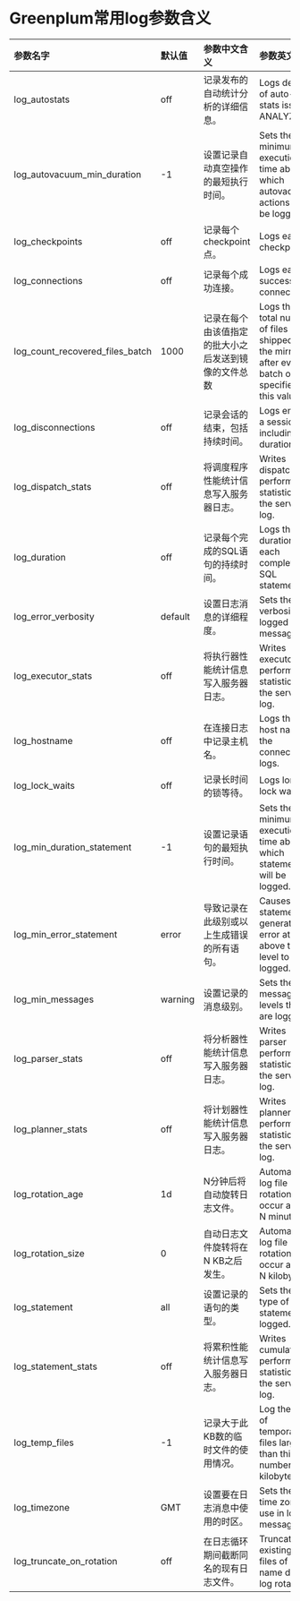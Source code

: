 # Greenplum常用log参数含义
| 参数名字 | 默认值 | 参数中文含义 | 参数英文含义 |
|:----|:----|:----|:----|
| log_autostats | off | 记录发布的自动统计分析的详细信息。 | Logs details of auto-stats issued ANALYZEs. |
| log_autovacuum_min_duration | -1 | 设置记录自动真空操作的最短执行时间。 | Sets the minimum execution time above which autovacuum actions will be logged. |
| log_checkpoints | off | 记录每个checkpoint点。 | Logs each checkpoint. |
| log_connections | off | 记录每个成功连接。 | Logs each successful connection. |
| log_count_recovered_files_batch | 1000 | 记录在每个由该值指定的批大小之后发送到镜像的文件总数 | Logs the total number of files shipped to the mirror after every batch of size specified by this value |
| log_disconnections | off | 记录会话的结束，包括持续时间。 | Logs end of a session, including duration. |
| log_dispatch_stats | off | 将调度程序性能统计信息写入服务器日志。 | Writes dispatcher performance statistics to the server log. |
| log_duration | off | 记录每个完成的SQL语句的持续时间。 | Logs the duration of each completed SQL statement. |
| log_error_verbosity | default | 设置日志消息的详细程度。 | Sets the verbosity of logged messages. |
| log_executor_stats | off | 将执行器性能统计信息写入服务器日志。 | Writes executor performance statistics to the server log. |
| log_hostname | off | 在连接日志中记录主机名。 | Logs the host name in the connection logs. |
| log_lock_waits | off | 记录长时间的锁等待。 | Logs long lock waits. |
| log_min_duration_statement | -1 | 设置记录语句的最短执行时间。 | Sets the minimum execution time above which statements will be logged. |
| log_min_error_statement | error | 导致记录在此级别或以上生成错误的所有语句。 | Causes all statements generating error at or above this level to be logged. |
| log_min_messages | warning | 设置记录的消息级别。 | Sets the message levels that are logged. |
| log_parser_stats | off | 将分析器性能统计信息写入服务器日志。 | Writes parser performance statistics to the server log. |
| log_planner_stats | off | 将计划器性能统计信息写入服务器日志。 | Writes planner performance statistics to the server log. |
| log_rotation_age | 1d | N分钟后将自动旋转日志文件。 | Automatic log file rotation will occur after N minutes. |
| log_rotation_size | 0 | 自动日志文件旋转将在N KB之后发生。 | Automatic log file rotation will occur after N kilobytes. |
| log_statement | all | 设置记录的语句的类型。 | Sets the type of statements logged. |
| log_statement_stats | off | 将累积性能统计信息写入服务器日志。 | Writes cumulative performance statistics to the server log. |
| log_temp_files | -1 | 记录大于此KB数的临时文件的使用情况。 | Log the use of temporary files larger than this number of kilobytes. |
| log_timezone | GMT | 设置要在日志消息中使用的时区。 | Sets the time zone to use in log messages. |
| log_truncate_on_rotation | off | 在日志循环期间截断同名的现有日志文件。 | Truncate existing log files of same name during log rotation.